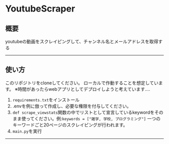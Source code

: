 # YoutubeScraper

## 概要
youtubeの動画をスクレイピングして、チャンネル名とメールアドレスを取得する

---

## 使い方
このリポジトリをcloneしてください。
ローカルで作動することを想定しています。
※時間があったらwebアプリとしてデプロイしようと考えています....
1. `requirements.txt`をインストール
2. .envを例に倣って作成し、必要な権限を付与してください。
3. `def scrape_viewstats`関数の中でリストとして宣言しているkeywordをそのまま使ってください。例:` keywords = ["雑学, 学校, プログラミング"] `
    一つのキーワードごと20ページのスクレイピングが行われます。
4. `main.py`を実行

---